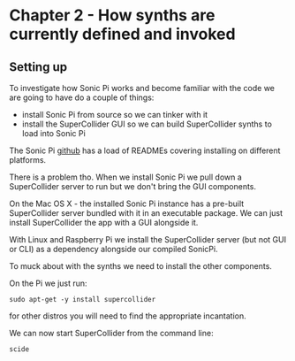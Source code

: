 # Chapter 2 - How synths are currently defined and invoked

## Setting up

To investigate how Sonic Pi works and become familiar with the code we are going to have do a couple of things:

* install Sonic Pi from source so we can tinker with it
* install the SuperCollider GUI so we can build SuperCollider synths to load into Sonic Pi

The Sonic Pi [github](https://github.com/sonic-pi-net/sonic-pi) has a load of READMEs covering installing on different platforms.

There is a problem tho. When we install Sonic Pi we pull down a SuperCollider server to run but we don't bring the GUI components.

On the Mac OS X - the installed Sonic Pi instance has a pre-built SuperCollider server bundled with it in an executable package. We can just install SuperCollider the app with a GUI alongside it.

With Linux and Raspberry Pi we install the SuperCollider server (but not GUI or CLI) as a dependency alongside our compiled SonicPi.

To muck about with the synths we need to install the other components.

On the Pi we just run:

```
sudo apt-get -y install supercollider
```

for other distros you will need to find the appropriate incantation.

We can now start SuperCollider from the command line:

```
scide
```

